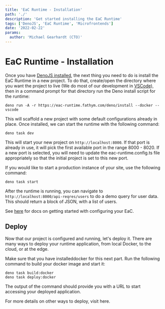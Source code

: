 ```yaml
---
title: 'EaC Runtime - Installation'
path: './'
description: 'Get started installing the EaC Runtime'
tags: ['DenoJS', 'EaC Runtime', 'Microfrontends']
date: '2022-02-22'
params:
  author: 'Michael Gearhardt (CTO)'
---
```


# EaC Runtime - Installation

Once you have <a href="https://docs.deno.com/runtime/manual/getting_started/installation" target="_blank">DenoJS installed</a>, the next thing you need to do is install the EaC Runtime in a new project. To do that, create/open the directory where you want the project to live (We do most of our development in <a href="https://code.visualstudio.com/download" target="_blank">VSCode</a>), then in a command prompt for that directory run the Deno install script for the runtime:

```
deno run -A -r https://eac-runtime.fathym.com/deno/install --docker --vscode
```

This will scaffold a new project with some default configurations already in place. Once installed, we can start the runtime with the following command:

```
deno task dev
```

This will start your new project on `http://localhost:8000`. If that port is already in use, it will pick the first available port in the range 8000 - 8020. If a new port is selected, you will need to update the eac-runtime.config.ts file appropriately so that the initial project is set to this new port.

If you would like to start a production instance of your site, use the following command:

```
deno task start
```

After the runtime is running, you can navigate to `http://localhost:8000/api-reqres/users` to do a demo query for user data. This should return a block of JSON, with a list of users.

See <a href="./Configure.md">here</a> for docs on getting started with configuring your EaC.

## Deploy

Now that our project is configured and running, let's deploy it. There are many ways to deploy your runtime application, from local Docker, to the cloud, or at the edge. 

Make sure that you have <a>installed</a>docker for this next part. Run the following command to build your docker image and start it:

```
deno task build:docker
deno task deploy:docker
```

The output of the command should provide you with a URL to start accessing your deployed application.

For more details on other ways to deploy, visit <a>here</a>.

